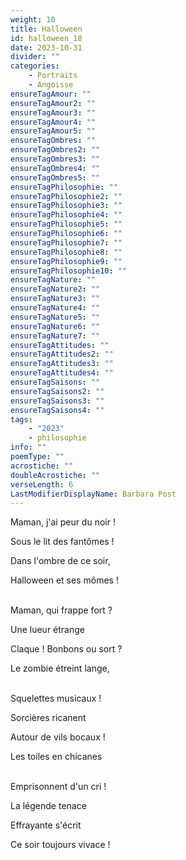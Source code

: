 ```yaml
---
weight: 10
title: Halloween
id: halloween_18
date: 2023-10-31
divider: ""
categories:
    - Portraits
    - Angoisse
ensureTagAmour: ""
ensureTagAmour2: ""
ensureTagAmour3: ""
ensureTagAmour4: ""
ensureTagAmour5: ""
ensureTagOmbres: ""
ensureTagOmbres2: ""
ensureTagOmbres3: ""
ensureTagOmbres4: ""
ensureTagOmbres5: ""
ensureTagPhilosophie: ""
ensureTagPhilosophie2: ""
ensureTagPhilosophie3: ""
ensureTagPhilosophie4: ""
ensureTagPhilosophie5: ""
ensureTagPhilosophie6: ""
ensureTagPhilosophie7: ""
ensureTagPhilosophie8: ""
ensureTagPhilosophie9: ""
ensureTagPhilosophie10: ""
ensureTagNature: ""
ensureTagNature2: ""
ensureTagNature3: ""
ensureTagNature4: ""
ensureTagNature5: ""
ensureTagNature6: ""
ensureTagNature7: ""
ensureTagAttitudes: ""
ensureTagAttitudes2: ""
ensureTagAttitudes3: ""
ensureTagAttitudes4: ""
ensureTagSaisons: ""
ensureTagSaisons2: ""
ensureTagSaisons3: ""
ensureTagSaisons4: ""
tags:
    - "2023"
    - philosophie
info: ""
poemType: ""
acrostiche: ""
doubleAcrostiche: ""
verseLength: 6
LastModifierDisplayName: Barbara Post
---
```

Maman, j'ai peur du noir !

Sous le lit des fantômes !

Dans l'ombre de ce soir,

Halloween et ses mômes !

 \
Maman, qui frappe fort ?

Une lueur étrange

Claque ! Bonbons ou sort ?

Le zombie étreint lange,

 \
Squelettes musicaux !

Sorcières ricanent

Autour de vils bocaux !

Les toiles en chicanes

 \
Emprisonnent d'un cri !

La légende tenace

Effrayante s'écrit

Ce soir toujours vivace !
